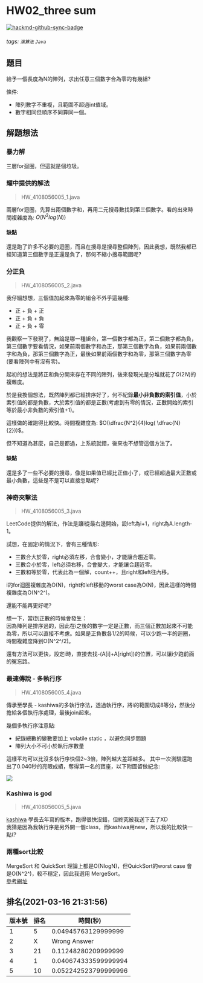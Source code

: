 # HW02_three sum

[![hackmd-github-sync-badge](https://hackmd.io/ciP3-k6NSRiUaPT-SDEbTw/badge)](https://hackmd.io/ciP3-k6NSRiUaPT-SDEbTw)


###### tags: `演算法` `Java`

## 題目

給予一個長度為N的陣列，求出任意三個數字合為零的有幾組?

條件:
* 陣列數字不重複，且範圍不超過int值域。
* 數字相同但順序不同算同一個。

## 解題想法

### 暴力解
三層for迴圈，但這就是個垃圾。

### 耀中提供的解法
> HW_4108056005_1.java

兩層for迴圈，先算出兩個數字和，再用二元搜尋數找到第三個數字。看的出來時間複雜度為: $O(N^2log(N))$

#### 缺點
還是跑了許多不必要的迴圈，而且在搜尋是搜尋整個陣列，因此我想，既然我都已經知道第三個數字是正還是負了，那何不縮小搜尋範圍呢?

### 分正負
> HW_4108056005_2.java

我仔細想想，三個值加起來為零的組合不外乎這幾種:

* 正 + 負 + 正
* 正 + 負 + 負
* 正 + 負 + 零

我觀察一下發現了，無論是哪一種組合，第一個數字都為正，第二個數字都為負，第三個數字要看情況，如果前兩個數字和為正，那第三個數字為負，如果前兩個數字和為負，那第三個數字為正，最後如果前兩個數字和為零，那第三個數字為零(要看陣列中有沒有零)。

起初的想法是將正和負分開來存在不同的陣列，後來發現光是分堆就花了$O(2N)$的複雜度。

於是我換個想法，既然陣列都已經排序好了，何不紀錄**最小非負數的索引值**，小於索引值的都是負數，大於索引值的都是正數(考慮到有零的情況，正數開始的索引等於最小非負數的索引值+1)。

這樣做的確跑得比較快。時間複雜度為: $O(\dfrac{N^2}{4}log( \dfrac{N}{2}))$。

但不知道為甚麼，自己是都過，上系統就錯，後來也不想管這個方法了。

#### 缺點
還是多了一些不必要的搜尋，像是如果值已經比正值小了，或已經超過最大正數或最小負數，這些是不是可以直接忽略呢?

### 神奇夾擊法
> HW_4108056005_3.java

LeetCode提供的解法，作法是讓i從最右邊開始，設left為i+1，right為A.length-1。

試想，在固定i的情況下，會有三種情形:
* 三數合大於零，right必須左移，合會變小，才能讓合趨近零。
* 三數合小於零，left必須右移，合會變大，才能讓合趨近零。
* 三數和等於零，代表此為一個解，count++，且right和left往內移。

i的for迴圈複雜度為O(N)，right和left移動的worst case為O(N)，因此這樣的時間複雜度為O(N^2^)。

還能不能再更好呢?

想一下，當i到正數的時候會發生：  
因為陣列是排序過的，因此在i之後的數字一定是正數，而三個正數加起來不可能為零，所以可以直接不考慮。如果是正負數各1/2的時候，可以少跑一半的迴圈，時間複雜度降到O(N^2^/2)。

還有方法可以更快，設定i時，直接去找-(A\[i\]+A\[right\])的位置，可以讓i少跑前面的冤忘路。

### 最速傳說 - 多執行序
> HW_4108056005_4.java

傳承至學長 - kashiwa的多執行序法，透過執行序，將i的範圍切成8等分，然後分擔給各個執行序處理，最後join起來。

幾個多執行序注意點:  
* 紀錄總數的變數要加上 volatile static ，以避免同步問題
* 陣列大小不可小於執行序數量

這樣平均可以比沒多執行序快個2~3倍，陣列越大差距越多。
其中一次測驗還跑出了0.040秒的亮眼成績，奪得第一名的寶座，以下附圖留做紀念:

![](https://i.imgur.com/pUEbV18.png)

### Kashiwa is god
> HW_4108056005_5.java

[kashiwa](https://github.com/liao2000) 學長去年寫的版本，跑得很快沒錯，但終究被我送下去了XD  
我猜是因為我執行序是另外開一個class，而kashiwa用new，所以我的比較快一點(?

### 兩種sort比較
MergeSort 和 QuickSort 理論上都是O(NlogN)，但QuickSort的worst case 會是O(N^2^)，較不穩定，因此我選用 MergeSort。  
[參考網址](https://www.geeksforgeeks.org/quick-sort-vs-merge-sort/)

## 排名(2021-03-16 21:31:56)
| 版本號  | 排名 | 時間(秒) |
| ------ | ----- | ----- |
| 1      | 5     | 0.04945763129999999 |
| 2      | X     | Wrong Answer       |
| 3      | 21    | 0.11248280209999999    |
| 4      | 1     | 0.040674333599999994   |
| 5      | 10    | 0.052242523799999996   |